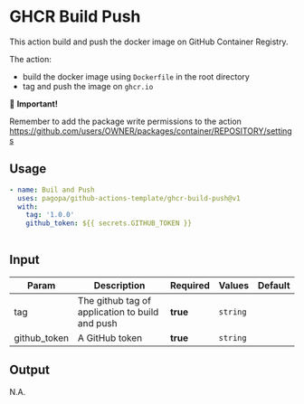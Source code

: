 # GHCR Build Push

This action build and push the docker image on GitHub Container Registry.

The action:

- build the docker image using `Dockerfile` in the root directory
- tag and push the image on `ghcr.io`

👀 **Important!**

Remember to add the package write permissions to the
action https://github.com/users/OWNER/packages/container/REPOSITORY/settings

## Usage

``` yaml
- name: Buil and Push
  uses: pagopa/github-actions-template/ghcr-build-push@v1
  with:
    tag: '1.0.0'
    github_token: ${{ secrets.GITHUB_TOKEN }}
      
```

## Input

| Param        | Description                                     | Required | Values   | Default |
|--------------|-------------------------------------------------|----------|----------|---------|
| tag          | The github tag of application to build and push | **true** | `string` |         |
| github_token | A GitHub token                                  | **true** | `string` |         |

## Output

N.A.
